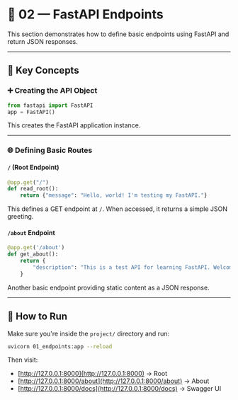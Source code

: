 # 📍 02 — FastAPI Endpoints

This section demonstrates how to define basic endpoints using FastAPI and return JSON responses.

---

## 🧠 Key Concepts

### ➕ Creating the API Object
```python
from fastapi import FastAPI
app = FastAPI()
```

This creates the FastAPI application instance.

---

### 🌐 Defining Basic Routes

#### `/` (Root Endpoint)

```python
@app.get("/")
def read_root():
    return {"message": "Hello, world! I'm testing my FastAPI."}
```

This defines a GET endpoint at `/`. When accessed, it returns a simple JSON greeting.

#### `/about` Endpoint

```python
@app.get('/about')
def get_about():
    return {
        "description": "This is a test API for learning FastAPI. Welcome to the About Page!"
    }
```

Another basic endpoint providing static content as a JSON response.

---

## 🧪 How to Run

Make sure you're inside the `project/` directory and run:

```bash
uvicorn 01_endpoints:app --reload
```

Then visit:

* [http://127.0.0.1:8000](http://127.0.0.1:8000) → Root
* [http://127.0.0.1:8000/about](http://127.0.0.1:8000/about) → About
* [http://127.0.0.1:8000/docs](http://127.0.0.1:8000/docs) → Swagger UI

